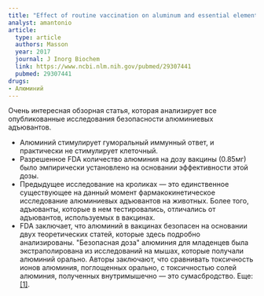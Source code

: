 ```yaml
---
title: "Effect of routine vaccination on aluminum and essential element levels in preterm infants"
analyst: amantonio
article:
  type: article
  authors: Masson
  year: 2017
  journal: J Inorg Biochem
  link: https://www.ncbi.nlm.nih.gov/pubmed/29307441
  pubmed: 29307441
drugs:
- Алюминий
---
```


Очень интересная обзорная статья, которая анализирует все опубликованные исследования безопасности алюминиевых адъювантов.
- Алюминий стимулирует гуморальный иммунный ответ, и практически не стимулирует клеточный.
- Разрешенное FDA количество алюминия на дозу вакцины (0.85мг) было эмпирически установлено на основании эффективности этой дозы.
- Предыдущее исследование на кроликах — это единственное существующее на данный момент фармакокинетическое исследование алюминиевых адъювантов на животных. Более того, адъюванты, которые в нем тестировались, отличались от адъювантов, используемых в вакцинах.
- FDA заключает, что алюминий в вакцинах безопасен на основании двух теоретических статей, которые здесь подробно анализированы. "Безопасная доза" алюминия для младенцев была экстраполирована из исследований на мышах, которые получали алюминий орально. Авторы заключают, что сравнивать токсичность ионов алюминия, поглощенных орально, с токсичностью солей алюминия, полученных внутримышечно — это сумасбродство. Еще: [[1]](https://www.ncbi.nlm.nih.gov/pmc/articles/PMC4318414/).
